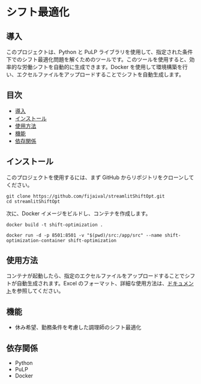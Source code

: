 # シフト最適化

## 導入

このプロジェクトは、Python と PuLP ライブラリを使用して、指定された条件下でのシフト最適化問題を解くためのツールです。このツールを使用すると、効率的な労働シフトを自動的に生成できます。Docker を使用して環境構築を行い、エクセルファイルをアップロードすることでシフトを自動生成します。

## 目次

- [導入](#導入)
- [インストール](#インストール)
- [使用方法](#使用方法)
- [機能](#機能)
- [依存関係](#依存関係)

## インストール

このプロジェクトを使用するには、まず GitHub からリポジトリをクローンしてください。

```
git clone https://github.com/fijaival/streamlitShiftOpt.git
cd streamlitShiftOpt
```

次に、Docker イメージをビルドし、コンテナを作成します。

```
docker build -t shift-optimization .

docker run -d -p 8501:8501 -v "$(pwd)/src:/app/src" --name shift-optimization-container shift-optimization
```

## 使用方法

コンテナが起動したら、指定のエクセルファイルをアップロードすることでシフトが自動生成されます。Excel のフォーマット、詳細な使用方法は、[ドキュメント](https://docs.google.com/document/d/1vocseYnQFl_5dQGwur9ExYMgxWMBxQPYyg28EMbcf6E/edit#heading=h.z3pinjp9be6p)を参照してください。

## 機能

- 休み希望、勤務条件を考慮した調理師のシフト最適化

## 依存関係

- Python
- PuLP
- Docker
